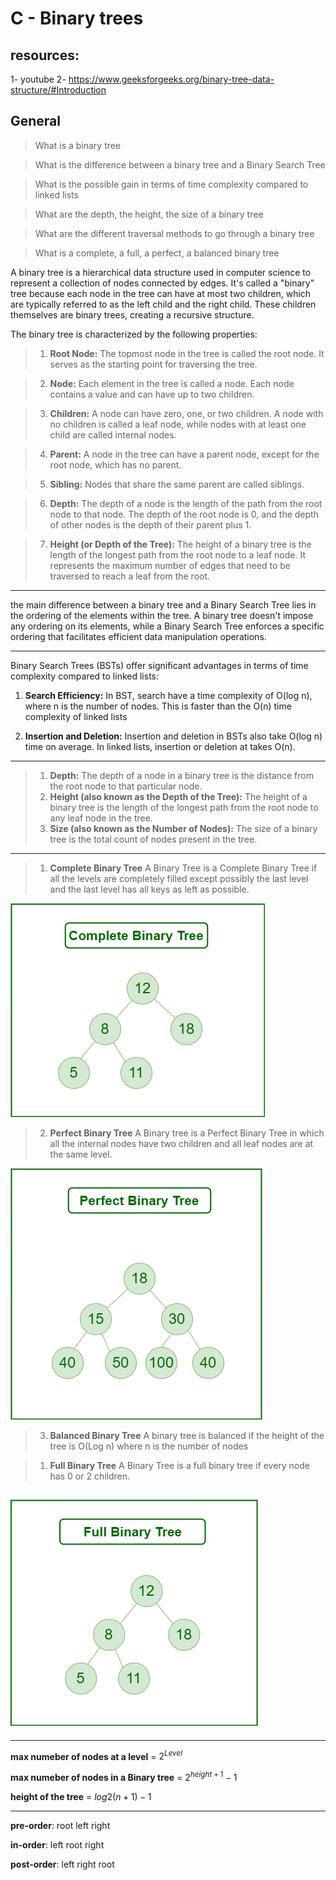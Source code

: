 # C - Binary trees

## resources:

1- youtube
2- https://www.geeksforgeeks.org/binary-tree-data-structure/#Introduction

## General

> What is a binary tree

> What is the difference between a binary tree and a Binary Search Tree

> What is the possible gain in terms of time complexity compared to linked lists

> What are the depth, the height, the size of a binary tree

> What are the different traversal methods to go through a binary tree

> What is a complete, a full, a perfect, a balanced binary tree

A binary tree is a hierarchical data structure used in computer science to represent a collection of nodes connected by edges. It's called a "binary" tree because each node in the tree can have at most two children, which are typically referred to as the left child and the right child. These children themselves are binary trees, creating a recursive structure.

The binary tree is characterized by the following properties:

> 1.  **Root Node:** The topmost node in the tree is called the root node. It serves as the starting point for traversing the tree.

> 2.  **Node:** Each element in the tree is called a node. Each node contains a value and can have up to two children.

> 3.  **Children:** A node can have zero, one, or two children. A node with no children is called a leaf node, while nodes with at least one child are called internal nodes.

> 4.  **Parent:** A node in the tree can have a parent node, except for the root node, which has no parent.

> 5.  **Sibling:** Nodes that share the same parent are called siblings.

> 6.  **Depth:** The depth of a node is the length of the path from the root node to that node. The depth of the root node is 0, and the depth of other nodes is the depth of their parent plus 1.

> 7.  **Height (or Depth of the Tree):** The height of a binary tree is the length of the longest path from the root node to a leaf node. It represents the maximum number of edges that need to be traversed to reach a leaf from the root.

---

the main difference between a binary tree and a Binary Search Tree lies in the ordering of the elements within the tree. A binary tree doesn't impose any ordering on its elements, while a Binary Search Tree enforces a specific ordering that facilitates efficient data manipulation operations.

---

Binary Search Trees (BSTs) offer significant advantages in terms of time complexity compared to linked lists:

1. **Search Efficiency:** In BST, search have a time complexity of O(log n), where n is the number of nodes. This is faster than the O(n) time complexity of linked lists

2. **Insertion and Deletion:** Insertion and deletion in BSTs also take O(log n) time on average. In linked lists, insertion or deletion at takes O(n).

---

> 1.  **Depth:**
>     The depth of a node in a binary tree is the distance from the root node to that particular node.
> 2.  **Height (also known as the Depth of the Tree):**
>     The height of a binary tree is the length of the longest path from the root node to any leaf node in the tree.
> 3.  **Size (also known as the Number of Nodes):**
>     The size of a binary tree is the total count of nodes present in the tree.

---

> 1.  **Complete Binary Tree**
>     A Binary Tree is a Complete Binary Tree if all the levels are completely filled except possibly the last level and the last level has all keys as left as possible.

![Alt text](image.png)

> 2.  **Perfect Binary Tree**
>     A Binary tree is a Perfect Binary Tree in which all the internal nodes have two children and all leaf nodes are at the same level.

![Alt text](image-1.png)

> 3.  **Balanced Binary Tree**
>     A binary tree is balanced if the height of the tree is O(Log n) where n is the number of nodes

> 1.  **Full Binary Tree**
>     A Binary Tree is a full binary tree if every node has 0 or 2 children.

## ![Alt text](image-2.png)

---

**max numeber of nodes at a level** = $2^{Level}$

**max numeber of nodes in a Binary tree** = $2^{height+1} - 1$

**height of the tree** = $log2(n+1)-1$

---

**pre-order**: root left right

**in-order**: left root right

**post-order**: left right root
